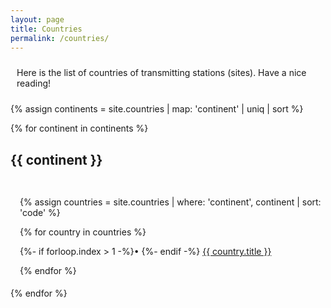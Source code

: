 ```yaml
---
layout: page
title: Countries
permalink: /countries/
---
```


<div class="rounded-box">
<p style="padding: 10px 10px 10px 10px;">
Here is the list of countries of transmitting
stations (sites).
Have a nice reading!
</p>
</div>

{% assign continents = site.countries | map: 'continent' | uniq | sort %}

{% for continent in continents %}

<div class="rounded-box">
<div class="header">
<h2>{{ continent }}</h2>
</div>

<div style="padding: 15px 5px 5px 15px;">

{% assign countries = site.countries | where: 'continent', continent | sort: 'code' %}

<p>
{% for country in countries %}

{%- if forloop.index > 1 -%}&bullet;&nbsp;{%- endif -%}
<a href="{{ country.url }}">{{ country.title }}</a>

{% endfor %} <!-- for country -->
</p>

</div>
</div>
{% endfor %} <!-- for continent --> 
